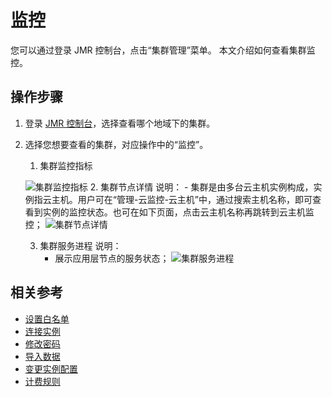 # 监控

您可以通过登录 JMR 控制台，点击“集群管理”菜单。
本文介绍如何查看集群监控。

## 操作步骤
1. 登录 [JMR 控制台](https://mongodb-console.jdcloud.com/mongodb)，选择查看哪个地域下的集群。

2. 选择您想要查看的集群，对应操作中的“监控”。

	1. 集群监控指标
	
	 ![集群监控指标](https://github.com/jdcloudcom/cn/blob/master/image/mongodb/mongo-003.png)
	2. 集群节点详情
	 说明：
	   - 集群是由多台云主机实例构成，实例指云主机。用户可在“管理-云监控-云主机”中，通过搜索主机名称，即可查看到实例的监控状态。也可在如下页面，点击云主机名称再跳转到云主机监控；
	 ![集群节点详情](https://github.com/jdcloudcom/cn/blob/master/image/mongodb/mongo-003.png)
	   
	3. 集群服务进程
	说明：
	   - 展示应用层节点的服务状态；
	  ![集群服务进程](https://github.com/jdcloudcom/cn/blob/master/image/mongodb/mongo-003.png)
	   

## 相关参考

- [设置白名单](https://github.com/jdcloudcom/cn/blob/master/documentation/Cloud-Database-and-Cache/MongoDB/Getting-Started/Whitelist.md)
- [连接实例](https://github.com/jdcloudcom/cn/blob/master/documentation/Cloud-Database-and-Cache/MongoDB/Getting-Started/DatabaseConnection.md)
- [修改密码](https://github.com/jdcloudcom/cn/blob/master/documentation/Cloud-Database-and-Cache/MongoDB/Operation-Guide/Account/ResetPassword.md)
- [导入数据](https://github.com/jdcloudcom/cn/blob/master/documentation/Cloud-Database-and-Cache/MongoDB/Getting-Started/Import-Data.md)
- [变更实例配置](https://github.com/jdcloudcom/cn/blob/master/documentation/Cloud-Database-and-Cache/MongoDB/Operation-Guide/Instance-Management/ModifyInstanceSpec.md)
- [计费规则](https://github.com/jdcloudcom/cn/blob/master/documentation/Cloud-Database-and-Cache/MongoDB/Pricing/Billing-Rules.md)

